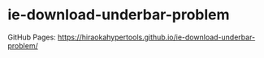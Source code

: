 # ie-download-underbar-problem

GitHub Pages: https://hiraokahypertools.github.io/ie-download-underbar-problem/
